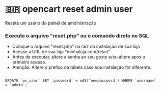 # 🇧🇷 opencart reset admin user
 Resete um usário do painel de amdinistração
 ### Execute o arquivo "reset.php" ou o comando direto no SQL
  - Coloque o arquivo "reset.php" na raiz da instalação de sua loja
  - Acesse a URL de sua loja "minhaloja.com/reset"
  - Antes de executar, altere a senha ao seu gosto e/ou altere apos o primeiro acesso.
  - Atenção: Altere o prefixo da tabela caso sua instalação for diferente. 

<code>
UPDATE `oc_user` SET `password` = md5('newpassword') WHERE `username` = 'admin';
</code>
